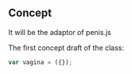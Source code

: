 Concept
-----------

It will be the adaptor of penis.js

The first concept draft of the class:
```js
var vagina = ({});
```

